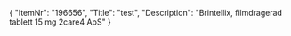 {
  "ItemNr": "196656",
  "Title": "test",
  "Description": "Brintellix, filmdragerad tablett 15 mg 2care4 ApS"
}
